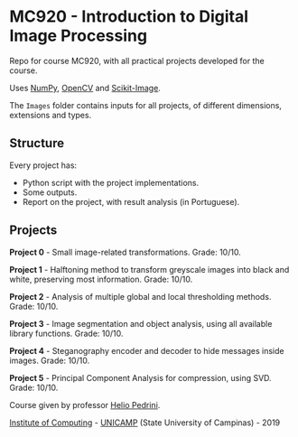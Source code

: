 MC920 - Introduction to Digital Image Processing
================================================

Repo for course MC920, with all practical projects developed for the course.

Uses [NumPy](https://numpy.org/), [OpenCV](https://opencv.org/) and [Scikit-Image](https://scikit-image.org/).

The `Images` folder contains inputs for all projects, of different dimensions, extensions and types.

Structure
---------

Every project has:

- Python script with the project implementations.
- Some outputs.
- Report on the project, with result analysis (in Portuguese).

Projects
--------

**Project 0** - Small image-related transformations. Grade: 10/10.

**Project 1** - Halftoning method to transform greyscale images into black and white, preserving most information. Grade: 10/10.

**Project 2** - Analysis of multiple global and local thresholding methods. Grade: 10/10.

**Project 3** - Image segmentation and object analysis, using all available library functions. Grade: 10/10.

**Project 4** - Steganography encoder and decoder to hide messages inside images. Grade: 10/10.

**Project 5** - Principal Component Analysis for compression, using SVD. Grade: 10/10.

Course given by professor [Helio Pedrini](https://ic.unicamp.br/~helio/).

[Institute of Computing](http://ic.unicamp.br/en) - [UNICAMP](http://www.unicamp.br/unicamp/) (State University of Campinas) - 2019

